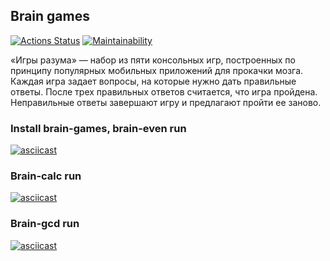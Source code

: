 ## Brain games
[![Actions Status](https://github.com/StrangerAlien/python-project-49/actions/workflows/hexlet-check.yml/badge.svg)](https://github.com/StrangerAlien/python-project-49/actions)
[![Maintainability](https://api.codeclimate.com/v1/badges/9a17010af79ad302ef4d/maintainability)](https://codeclimate.com/github/StrangerAlien/python-project-49/maintainability)

«Игры разума» — набор из пяти консольных игр, построенных по принципу популярных мобильных приложений для прокачки мозга.
Каждая игра задает вопросы, на которые нужно дать правильные ответы. После трех правильных ответов считается, что игра пройдена.
Неправильные ответы завершают игру и предлагают пройти ее заново.<br>

### Install brain-games, brain-even run
[![asciicast](https://asciinema.org/a/jmpbUZX5PwqgindRdgM1tKRNl.svg)](https://asciinema.org/a/jmpbUZX5PwqgindRdgM1tKRNl)<br>

### Brain-calc run
[![asciicast](https://asciinema.org/a/nzRsc4LgT8BTeA4jpUd3G3qjg.svg)](https://asciinema.org/a/nzRsc4LgT8BTeA4jpUd3G3qjg)<br>

### Brain-gcd run
[![asciicast](https://asciinema.org/a/w0F8YOvqevCXLBvHQ2OvJEixM.svg)](https://asciinema.org/a/w0F8YOvqevCXLBvHQ2OvJEixM)<br>